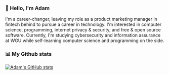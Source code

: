 ### 👋 Hello, I'm Adam

I'm a career-changer, leaving my role as a product marketing manager in fintech behind to pursue a career in technology. I'm interested in computer science, programming, internet privacy & security, and free & open source software. Currently, I'm studying cybersecurity and information assurance at WGU while self-learning computer science and programming on the side.


### 📊 My Github stats
[![Adam's GitHub stats](https://github-readme-stats.vercel.app/api?username=adamfurman7&theme=catppuccin_mocha)](https://github.com/adamfurman7/github-readme-stats)
